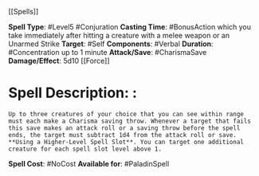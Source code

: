 [[Spells]]

**Spell Type**: #Level5 #Conjuration 
**Casting Time**: #BonusAction which you take immediately after hitting a creature with a melee weapon or an Unarmed Strike
**Target**: #Self 
**Components**: #Verbal 
**Duration**: #Concentration up to 1 minute
**Attack/Save**: #CharismaSave 
**Damage/Effect**: 5d10 [[Force]]

# Spell Description: : 
	Up to three creatures of your choice that you can see within range must each make a Charisma saving throw. Whenever a target that fails this save makes an attack roll or a saving throw before the spell ends, the target must subtract 1d4 from the attack roll or save. 
	**Using a Higher-Level Spell Slot**. You can target one additional creature for each spell slot level above 1.

**Spell Cost**: #NoCost 
**Available for**: #PaladinSpell 